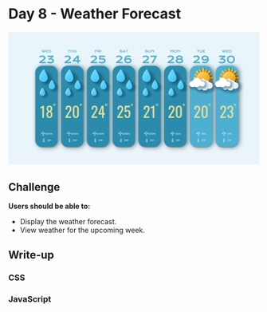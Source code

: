 # Day 8 - Weather Forecast

![Advent of JavaScript](screen.gif)

## Challenge

**Users should be able to:**

-   Display the weather forecast.
-   View weather for the upcoming week.

## Write-up

### CSS


### JavaScript


